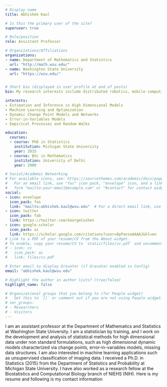 ```yaml
---
# Display name
title: Abhishek Kaul

# Is this the primary user of the site?
superuser: true

# Role/position
role: Assistant Professor

# Organizations/Affiliations
organizations:
- name: Department of Mathematics and Statistics
  url: "http://math.wsu.edu/"
- name: Washington State University
  url: "https://wsu.edu/" 


# Short bio (displayed in user profile at end of posts)
bio: My research interests include distributed robotics, mobile computing and programmable matter.

interests:
- Estimation and Inference in High Dimensional Models
- Machine Learning and Optimization  
- Dynamic Change Point Models and Networks
- Error-in-Variables Models
- Empirical Processes and Random Walks

education:
  courses:
  - course: PhD in Statistics
    institution: Michigan State University
    year: 2015
  - course: BSc in Mathematics
    institution: University of Delhi
    year: 2009

# Social/Academic Networking
# For available icons, see: https://sourcethemes.com/academic/docs/page-builder/#icons
#   For an email link, use "fas" icon pack, "envelope" icon, and a link in the
#   form "mailto:your-email@example.com" or "#contact" for contact widget.
social:
- icon: envelope
  icon_pack: fas
  link: "mailto:abhishek.kaul@wsu.edu"  # For a direct email link, use "mailto:test@example.org".
- icon: twitter
  icon_pack: fab
  link: https://twitter.com/GeorgeCushen
- icon: google-scholar
  icon_pack: ai
  link: https://scholar.google.com/citations?user=8pPansoAAAAJ&hl=en
# Link to a PDF of your resume/CV from the About widget.
# To enable, copy your resume/CV to `static/files/cv.pdf` and uncomment the lines below.
# - icon: cv
#   icon_pack: ai
#   link: files/cv.pdf

# Enter email to display Gravatar (if Gravatar enabled in Config)
email: "abhishek.kaul@wsu.edu"

# Highlight the author in author lists? (true/false)
highlight_name: false

# Organizational groups that you belong to (for People widget)
#   Set this to `[]` or comment out if you are not using People widget.
# ser_groups:
# - Researchers
# - Visitors
---
```


I am an assistant professor at the Department of  Mathematics and Statistics at Washington State University. I am a statistician by training, and I work on the development and analysis of statistical methods for high dimensional data under non standard formulations, such as high dimensional dynamic models characterized via change points, error-in-variables models, missing data structures.  I am also interested in machine learning applications such as unsupervised classification of imaging data.  I received a Ph.D. in Statistics (2015) from the Department of Statistics and Probability at Michigan State University.  I have also worked as a research fellow at the Biostatistics and Computational Biology branch of NIEHS (NIH).  Here is my resume and following is my contact information
